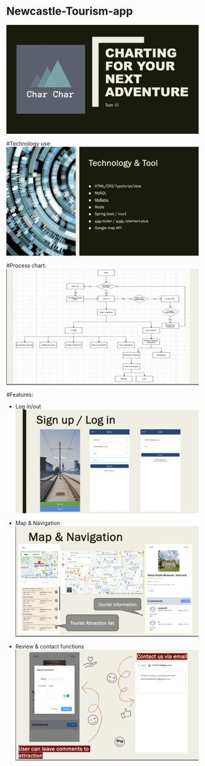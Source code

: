 # Newcastle-Tourism-app
![Project name & logo](https://raw.githubusercontent.com/AmyLiang94/Newcastle-Travel-Web-App/main/app-main/Result%20Pic/Screenshot%202023-10-19%20at%2014.49.11.png)

#Technology use:
![technology use](https://github.com/AmyLiang94/Newcastle-Travel-Web-App/blob/main/app-main/Result%20Pic/Screenshot%202023-10-19%20at%2014.49.41.png)

#Process chart:
![process chart](https://raw.githubusercontent.com/AmyLiang94/Newcastle-Travel-Web-App/main/app-main/Result%20Pic/Screenshot%202023-10-19%20at%2014.19.02.png)

#Features:
- Log in/out 
![Registration & Login/out](https://raw.githubusercontent.com/AmyLiang94/Newcastle-Travel-Web-App/main/app-main/Result%20Pic/Screenshot%202023-10-19%20at%2014.49.57.png)

- Map & Navigation
![Map & Navigarion](https://raw.githubusercontent.com/AmyLiang94/Newcastle-Travel-Web-App/main/app-main/Result%20Pic/Screenshot%202023-10-19%20at%2014.18.51.png)

- Review & contact functions
![Review & contactfunctions](https://raw.githubusercontent.com/AmyLiang94/Newcastle-Travel-Web-App/main/app-main/Result%20Pic/Screenshot%202023-10-19%20at%2014.19.14.png)

